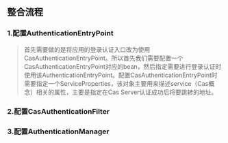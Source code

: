 ## 整合流程

 ### 1.配置AuthenticationEntryPoint

> ​	首先需要做的是将应用的登录认证入口改为使用CasAuthenticationEntryPoint。所以首先我们需要配置一个CasAuthenticationEntryPoint对应的bean，然后指定需要进行登录认证时使用该AuthenticationEntryPoint。配置CasAuthenticationEntryPoint时需要指定一个ServiceProperties，该对象主要用来描述service（Cas概念）相关的属性，主要是指定在Cas Server认证成功后将要跳转的地址。 

 ### 2.配置CasAuthenticationFilter

### 3.配置AuthenticationManager



